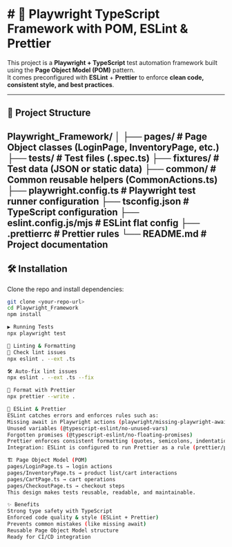 # # 🚀 Playwright TypeScript Framework with POM, ESLint & Prettier

This project is a **Playwright + TypeScript** test automation framework built using the **Page Object Model (POM)** pattern.  
It comes preconfigured with **ESLint** + **Prettier** to enforce **clean code, consistent style, and best practices**.

---

## 📂 Project Structure

Playwright_Framework/
│
├── pages/ # Page Object classes (LoginPage, InventoryPage, etc.)
├── tests/ # Test files (.spec.ts)
├── fixtures/ # Test data (JSON or static data)
├── common/ # Common reusable helpers (CommonActions.ts)
├── playwright.config.ts # Playwright test runner configuration
├── tsconfig.json # TypeScript configuration
├── eslint.config.js/mjs # ESLint flat config
├── .prettierrc # Prettier rules
└── README.md # Project documentation
---

## 🛠️ Installation

Clone the repo and install dependencies:

```bash
git clone <your-repo-url>
cd Playwright_Framework
npm install

▶️ Running Tests
npx playwright test

🧹 Linting & Formatting
🔎 Check lint issues
npx eslint . --ext .ts

🛠️ Auto-fix lint issues
npx eslint . --ext .ts --fix

🎨 Format with Prettier
npx prettier --write .

📏 ESLint & Prettier
ESLint catches errors and enforces rules such as:
Missing await in Playwright actions (playwright/missing-playwright-await)
Unused variables (@typescript-eslint/no-unused-vars)
Forgotten promises (@typescript-eslint/no-floating-promises)
Prettier enforces consistent formatting (quotes, semicolons, indentation, etc.)
Integration: ESLint is configured to run Prettier as a rule (prettier/prettier).

🏗️ Page Object Model (POM)
pages/LoginPage.ts → login actions
pages/InventoryPage.ts → product list/cart interactions
pages/CartPage.ts → cart operations
pages/CheckoutPage.ts → checkout steps
This design makes tests reusable, readable, and maintainable.

✨ Benefits
Strong type safety with TypeScript
Enforced code quality & style (ESLint + Prettier)
Prevents common mistakes (like missing await)
Reusable Page Object Model structure
Ready for CI/CD integration
